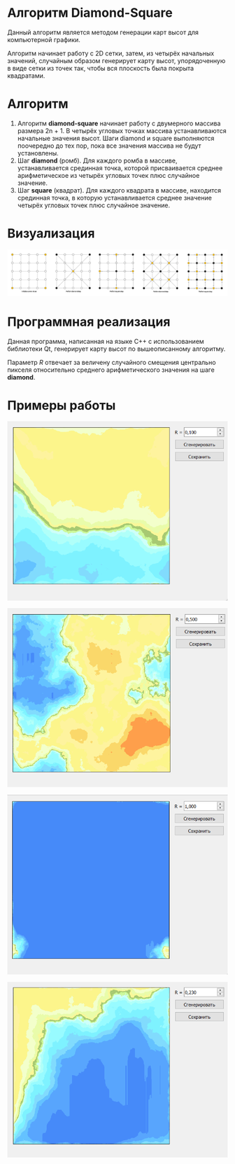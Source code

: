 # Алгоритм Diamond-Square

Данный алгоритм является методом генерации карт высот для компьютерной графики.

Алгоритм начинает работу с 2D сетки, затем, из четырёх начальных значений, случайным образом генерирует карту высот, упорядоченную в виде сетки из точек так, чтобы вся плоскость была покрыта квадратами.

# Алгоритм
1) Алгоритм **diamond-square** начинает работу с двумерного массива размера 2n + 1. В четырёх угловых точках массива устанавливаются начальные значения высот. Шаги diamond и square выполняются поочередно до тех пор, пока все значения массива не будут установлены.
2) Шаг **diamond** (ромб). Для каждого ромба в массиве, устанавливается срединная точка, которой присваивается среднее арифметическое из четырёх угловых точек плюс случайное значение.
3) Шаг **square** (квадрат). Для каждого квадрата в массиве, находится срединная точка, в которую устанавливается среднее значение четырёх угловых точек плюс случайное значение.

# Визуализация

![Визуализация Diamond-Square](https://raw.githubusercontent.com/Sergkon99/diamond_square/master/img/ds.png "Орк")

# Программная реализация

Данная программа, написанная на языке C++ с использованием библиотеки Qt, генерирует карту высот по вышеописанному алгоритму.

Параметр _R_ отвечает за величену случайного смещения центрально пикселя относительно среднего арифметического значения на шаге **diamond**.

# Примеры работы

![Пример 1](https://raw.githubusercontent.com/Sergkon99/diamond_square/master/img/3.png "Орк")

![Пример 2](https://raw.githubusercontent.com/Sergkon99/diamond_square/master/img/4.png "Орк")

![Пример 3](https://raw.githubusercontent.com/Sergkon99/diamond_square/master/img/5.png "Орк")

![Пример 4](https://raw.githubusercontent.com/Sergkon99/diamond_square/master/img/6.png "Орк")